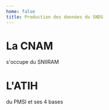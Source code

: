 ```yaml
---
home: false
title: Production des données du SNDS
---
```


# La CNAM

s'occupe du SNIIRAM

# L'ATIH

du PMSI et ses 4 bases
